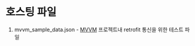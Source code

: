 # 호스팅 파일

1. mvvm_sample_data.json - [MVVM](https://github.com/mjJang94/MVVM) 프로젝트내 retrofit 통신을 위한 테스트 파일
